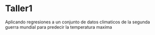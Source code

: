 # Taller1
 Aplicando regresiones a un conjunto de datos climaticos de la segunda guerra mundial para predecir la temperatura maxima
